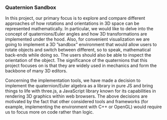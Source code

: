 ### Quaternion Sandbox

In this project, our primary focus is to explore and compare
different approaches of how rotations and orientations in 3D
space can be represented mathematically. In particular, we
would like to delve into the concept of quaternions/Euler
angles and how 3D transformations are implemented under
the hood. Also, for convenient visualization we are going
to implement a 3D ”sandbox” environment that would allow
users to rotate objects and switch between different, so to
speak, mathematical back-ends while doing so. The users
should also be able to inspect the orientation of the object.
The significance of the quaternions that this project focuses
on is that they are widely used in mechanics and form the
backbone of many 3D editors.

Concerning the implementation tools, we have made a
decision to implement the quaternion/Euler algebra as a library
in pure JS and bring things to life with three.js, a JavaScript
library known for its capabilities in rendering 3D graphics
within web browsers. The above decisions are motivated by the
fact that other considered tools and frameworks (for example,
implementing the environment with C++ or OpenGL) would
require us to focus more on code rather than logic.
